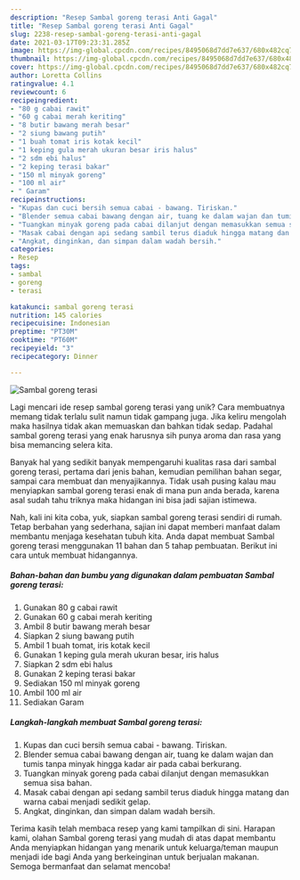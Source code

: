 ```yaml
---
description: "Resep Sambal goreng terasi Anti Gagal"
title: "Resep Sambal goreng terasi Anti Gagal"
slug: 2238-resep-sambal-goreng-terasi-anti-gagal
date: 2021-03-17T09:23:31.285Z
image: https://img-global.cpcdn.com/recipes/8495068d7dd7e637/680x482cq70/sambal-goreng-terasi-foto-resep-utama.jpg
thumbnail: https://img-global.cpcdn.com/recipes/8495068d7dd7e637/680x482cq70/sambal-goreng-terasi-foto-resep-utama.jpg
cover: https://img-global.cpcdn.com/recipes/8495068d7dd7e637/680x482cq70/sambal-goreng-terasi-foto-resep-utama.jpg
author: Loretta Collins
ratingvalue: 4.1
reviewcount: 6
recipeingredient:
- "80 g cabai rawit"
- "60 g cabai merah keriting"
- "8 butir bawang merah besar"
- "2 siung bawang putih"
- "1 buah tomat iris kotak kecil"
- "1 keping gula merah ukuran besar iris halus"
- "2 sdm ebi halus"
- "2 keping terasi bakar"
- "150 ml minyak goreng"
- "100 ml air"
- " Garam"
recipeinstructions:
- "Kupas dan cuci bersih semua cabai - bawang. Tiriskan."
- "Blender semua cabai bawang dengan air, tuang ke dalam wajan dan tumis tanpa minyak hingga kadar air pada cabai berkurang."
- "Tuangkan minyak goreng pada cabai dilanjut dengan memasukkan semua sisa bahan."
- "Masak cabai dengan api sedang sambil terus diaduk hingga matang dan warna cabai menjadi sedikit gelap."
- "Angkat, dinginkan, dan simpan dalam wadah bersih."
categories:
- Resep
tags:
- sambal
- goreng
- terasi

katakunci: sambal goreng terasi 
nutrition: 145 calories
recipecuisine: Indonesian
preptime: "PT30M"
cooktime: "PT60M"
recipeyield: "3"
recipecategory: Dinner

---
```



![Sambal goreng terasi](https://img-global.cpcdn.com/recipes/8495068d7dd7e637/680x482cq70/sambal-goreng-terasi-foto-resep-utama.jpg)

Lagi mencari ide resep sambal goreng terasi yang unik? Cara membuatnya memang tidak terlalu sulit namun tidak gampang juga. Jika keliru mengolah maka hasilnya tidak akan memuaskan dan bahkan tidak sedap. Padahal sambal goreng terasi yang enak harusnya sih punya aroma dan rasa yang bisa memancing selera kita.

Banyak hal yang sedikit banyak mempengaruhi kualitas rasa dari sambal goreng terasi, pertama dari jenis bahan, kemudian pemilihan bahan segar, sampai cara membuat dan menyajikannya. Tidak usah pusing kalau mau menyiapkan sambal goreng terasi enak di mana pun anda berada, karena asal sudah tahu triknya maka hidangan ini bisa jadi sajian istimewa.




Nah, kali ini kita coba, yuk, siapkan sambal goreng terasi sendiri di rumah. Tetap berbahan yang sederhana, sajian ini dapat memberi manfaat dalam membantu menjaga kesehatan tubuh kita. Anda dapat membuat Sambal goreng terasi menggunakan 11 bahan dan 5 tahap pembuatan. Berikut ini cara untuk membuat hidangannya.

<!--inarticleads1-->

##### Bahan-bahan dan bumbu yang digunakan dalam pembuatan Sambal goreng terasi:

1. Gunakan 80 g cabai rawit
1. Gunakan 60 g cabai merah keriting
1. Ambil 8 butir bawang merah besar
1. Siapkan 2 siung bawang putih
1. Ambil 1 buah tomat, iris kotak kecil
1. Gunakan 1 keping gula merah ukuran besar, iris halus
1. Siapkan 2 sdm ebi halus
1. Gunakan 2 keping terasi bakar
1. Sediakan 150 ml minyak goreng
1. Ambil 100 ml air
1. Sediakan  Garam




<!--inarticleads2-->

##### Langkah-langkah membuat Sambal goreng terasi:

1. Kupas dan cuci bersih semua cabai - bawang. Tiriskan.
1. Blender semua cabai bawang dengan air, tuang ke dalam wajan dan tumis tanpa minyak hingga kadar air pada cabai berkurang.
1. Tuangkan minyak goreng pada cabai dilanjut dengan memasukkan semua sisa bahan.
1. Masak cabai dengan api sedang sambil terus diaduk hingga matang dan warna cabai menjadi sedikit gelap.
1. Angkat, dinginkan, dan simpan dalam wadah bersih.




Terima kasih telah membaca resep yang kami tampilkan di sini. Harapan kami, olahan Sambal goreng terasi yang mudah di atas dapat membantu Anda menyiapkan hidangan yang menarik untuk keluarga/teman maupun menjadi ide bagi Anda yang berkeinginan untuk berjualan makanan. Semoga bermanfaat dan selamat mencoba!
